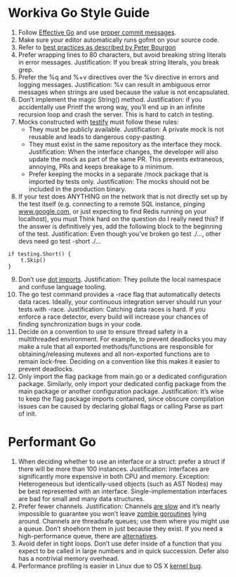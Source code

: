 Workiva Go Style Guide
======================

1.  Follow [Effective Go](https://golang.org/doc/effective_go.html) and use [proper commit messages](http://tbaggery.com/2008/04/19/a-note-about-git-commit-messages.html).
2.  Make sure your editor automatically runs gofmt on your source code.
3.  Refer to [best practices as described by Peter Bourgon](https://peter.bourgon.org/go-best-practices-2016/)
4.  Prefer wrapping lines to 80 characters, but avoid breaking string literals in error messages. Justification: If you break string literals, you break grep.
5.  Prefer the %q and %+v directives over the %v directive in errors and logging messages. Justification: %v can result in ambiguous error messages when strings are used because the value is not encapsulated.
6.  Don’t implement the magic String() method. Justification: if you accidentally use Printf the wrong way, you’ll end up in an infinite recursion loop and crash the server. This is hard to catch in testing.
7.  Mocks constructed with [testify](https://github.com/stretchr/testify) must follow these rules:
    - They must be publicly available. Justification: A private mock is not reusable and leads to dangerous copy-pasting.
    - They must exist in the same repository as the interface they mock. Justification: When the interface changes, the developer will also update the mock as part of the same PR. This prevents extraneous, annoying, PRs and keeps breakage to a minimum.
    - Prefer keeping the mocks in a separate /mock package that is imported by tests only. Justification: The mocks should not be included in the production binary.
8.  If your test does ANYTHING on the network that is not directly set up by the test itself (e.g. connecting to a remote SQL instance, pinging www.google.com, or just expecting to find Redis running on your localhost), you must Think hard on the question do I really need this? If the answer is definitively yes, add the following block to the beginning of the test. Justification: Even though you’ve broken go test ./…, other devs need go test -short ./…

```
if testing.Short() {
	t.Skip()
}
```

9.  Don’t use [dot imports](http://stackoverflow.com/a/6478990). Justification: They pollute the local namespace and confuse language tooling.
10.  The go test command provides a -race flag that automatically detects data races. Ideally, your continuous integration server should run your tests with -race. Justification: Catching data races is hard. If you enforce a race detector, every build will increase your chances of finding synchronization bugs in your code.
11.  Decide on a convention to use to ensure thread safety in a multithreaded environment. For example, to prevent deadlocks you may make a rule that all exported methods/functions are responsible for obtaining/releasing mutexes and all non-exported functions are to remain lock-free. Deciding on a convention like this makes it easier to prevent deadlocks.
12. Only import the flag package from main.go or a dedicated configuration package. Similarly, only import your dedicated config package from the main package or another configuration package. Justification: It’s wise to keep the flag package imports contained, since obscure compilation issues can be caused by declaring global flags or calling Parse as part of init.

Performant Go
=============

1.  When deciding whether to use an interface or a struct: prefer a struct if there will be more than 100 instances. Justification: Interfaces are significantly more expensive in both CPU and memory. Exception: Heterogeneous but identically-used objects (such as AST Nodes) may be best represented with an interface. Single-implementation interfaces are bad for small and many data structures.
2.  Prefer fewer channels. Justification: Channels [are slow](http://w-dev-blog.appspot.com/posts/2015/03/05/performant-concurrent-queue/index.html) and it’s nearly impossible to guarantee you won’t leave [zombie goroutines](https://groups.google.com/forum/#!topic/golang-nuts/uiySuH8_3Y4) lying around. Channels are threadsafe queues; use them where you might use a queue. Don’t shoehorn them in just because they exist. If you need a high-performance queue, there are [alternatives](https://github.com/Workiva/go-datastructures/blob/master/queue/queue.go).
3.  Avoid defer in tight loops. Don’t use defer inside of a function that you expect to be called in large numbers and in quick succession. Defer also has a nontrivial memory overhead.
4.  Performance profiling is easier in Linux due to OS X [kernel bug](https://github.com/golang/go/issues/6047).
